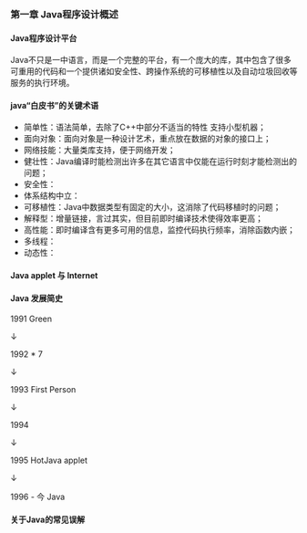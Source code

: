 ### 第一章 Java程序设计概述
#### Java程序设计平台

Java不只是一中语言，而是一个完整的平台，有一个庞大的库，其中包含了很多可重用的代码和一个提供诸如安全性、跨操作系统的可移植性以及自动垃圾回收等服务的执行环境。

#### java“白皮书”的关键术语
- 简单性：语法简单，去除了C++中部分不适当的特性 支持小型机器；
- 面向对象：面向对象是一种设计艺术，重点放在数据的对象的接口上；
- 网络技能：大量类库支持，便于网络开发；
- 健壮性：Java编译时能检测出许多在其它语言中仅能在运行时刻才能检测出的问题；
- 安全性：
- 体系结构中立：
- 可移植性：Java中数据类型有固定的大小，这消除了代码移植时的问题；
- 解释型：增量链接，言过其实，但目前即时编译技术使得效率更高；
- 高性能：即时编译含有更多可用的信息，监控代码执行频率，消除函数内嵌；
- 多线程：
- 动态性：

#### Java applet 与 Internet

#### Java 发展简史

1991 Green

↓

1992 * 7

↓

1993 First Person

↓

1994

↓

1995 HotJava applet

↓

1996 - 今 Java

#### 关于Java的常见误解
